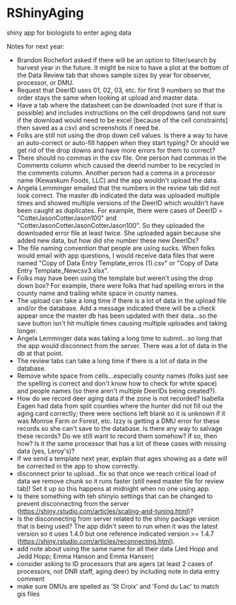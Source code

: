 # RShinyAging
shiny app for biologists to enter aging data

Notes for next year:    

- Brandon Rochefort asked if there will be an option to filter/search by harvest year in the future. It might be nice to have a plot at the bottom of the Data Review tab that shows sample sizes by year for observer, processor, or DMU.    
- Request that DeerID uses 01, 02, 03, etc. for first 9 numbers so that the order stays the same when looking at upload and master data.  
- Have a tab where the datasheet can be downloaded (not sure if that is possible) and includes instructions on the cell dropdowns (and not sure if the download would need to be excel [because of the cell constraints] then saved as a csv) and screenshots if need be.  
- Folks are still not using the drop down cell values. Is there a way to have an auto-correct or auto-fill happen when they start typing? Or should we get rid of the drop downs and have more errors for them to correct?    
- There should no commas in the csv file. One person had commas in the Comments column which caused the deerid number to be recycled in the comments column. Another person had a comma in a processor name (Kewaskum Foods, LLC) and the app wouldn't upload the data.  
- Angela Lemminger emailed that the numbers in the review tab did not look correct. The master db indicated the data was uploaded multiple times and showed multiple versions of the DeerID which wouldn't have been caught as duplicates. For example, there were cases of DeerID = "CotterJasonCotterJason100" and "CotterJasonCotterJasonCotterJason100". So they uploaded the downloaded error file at least twice. She uploaded again because she added new data, but how did she number these new DeerIDs?   
- The file naming convention that people are using sucks. When folks would email with app questions, I would receive data files that were named "Copy of Data Entry Template_erros (1).csv" or "Copy of Data Entry Template_Newcsv3.xlsx".  
- Folks may have been using the template but weren't using the drop down box? For example, there were folks that had spelling errors in the county name and trailing white space in county names.  
- The upload can take a long time if there is a lot of data in the upload file and/or the database. Add a message indicated there will be a check appear once the master db has been updated with their data...so the save button isn't hit multiple times causing multiple uploades and taking longer.  
- Angela Lemminger data was taking a long time to submit...so long that the app would disconnect from the server. There was a lot of data in the db at that point.
- The review tabs can take a long time if there is a lot of data in the database.
- Remove white space from cells...especially county names (folks just see the spelling is correct and don't know how to check for white space) and people names (so there aren't multiple DeerIDs being created?).   
- How do we record deer aging data if the zone is not recorded? Isabella Eagen had data from split counties where the hunter did not fill out the aging card correctly; there were sections left blank so it is unknown if it was Monroe Farm or Forest, etc. Izzy is getting a DMU error for these records so she can't save to the database. Is there any way to salvage these records? Do we still want to record them somehow? If so, then how? Is it the same processor that has a lot of these cases with missing data (yes, Leroy's)?  
- If we send a template next year, explain that ages showing as a date will be corrected in the app to show correctly.  
- disconnect prior to upload...fix so that once we reach critical load of data we remove chunk so it runs faster (still need master file for review tab)! Set it up so this happens at midnight when no one using app.  
- Is there something with teh shinyio settings that can be changed to prevent disconnecting from the server (https://shiny.rstudio.com/articles/scaling-and-tuning.html)?  
- Is the disconnecting from server related to the shiny package version that is being used? The app didn't seem to run when it was the latest version so it uses 1.4.0 but one reference indicated version >= 1.4.7 (https://shiny.rstudio.com/articles/reconnecting.html).  
- add note about using the same name for all their data (Jed Hopp and Jedd Hopp; Emma Hanson and Emma Hansen)  
- consider asking to ID processors that are agers (at least 2 cases of processors, not DNR staff, aging deer) by including note in data entry comment   
- make sure DMUs are spelled as 'St Croix' and 'Fond du Lac' to match gis files


